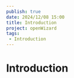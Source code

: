 ```yaml
---
publish: true
date: 2024/12/08 15:00
title: Introduction
project: openWizard
tags:
 - Introduction
---
```


# Introduction
